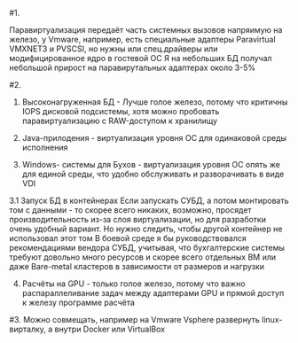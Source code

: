 #1.

Паравиртуализация передаёт часть системных вызовов напряимую на железо,
у Vmware, например, есть специальные адаптеры Paravirtual VMXNET3 и PVSCSI, 
но нужны или спец.драйверы или модифицированное ядро в гостевой ОС
Я на небольших БД получал небольшой прирост на паравирутальных адаптерах около 3-5%

#2.
1. Высоконагруженная БД - Лучше голое железо, потому что критичны IOPS дисковой подсистемы,
 хотя можно пробовать паравиртуализацию с RAW-доступом к хранилищу
 
2. Java-прилодения - виртуализация уровня ОС для одинаковой среды исполнения 

3. Windows- системы для Бухов - виртуализация уровня ОС опять же для единой среды, что
удобно обслуживать и разворачивать в виде VDI
   
3.1 Запуск БД в контейнерах
   Если запускать СУБД, а потом монтировать том с данными - то скорее всего никаких,
   возможно, просядет производительность из-за слоя виртуализации, но для разработки
   очень удобный вариант. Но нужно следить, чтобы другой контейнер не использовал этот том
В боевой среде я бы руководствовался рекомендациями вендора СУБД, учитывая, что 
бухгалтерские системы требуют довольно много ресурсов и скорее всего отдельных 
ВМ или даже Bare-metal кластеров в зависимости от размеров и нагрузки

4. Расчёты на GPU - только голое железо, потому что важно распараллеливание задач между адаптерами GPU 
и прямой доступ к железу программе расчёта 

#3.
Можно совмещать, например на Vmware Vsphere развернуть linux-вирталку, а внутри Docker или VirtualBox
